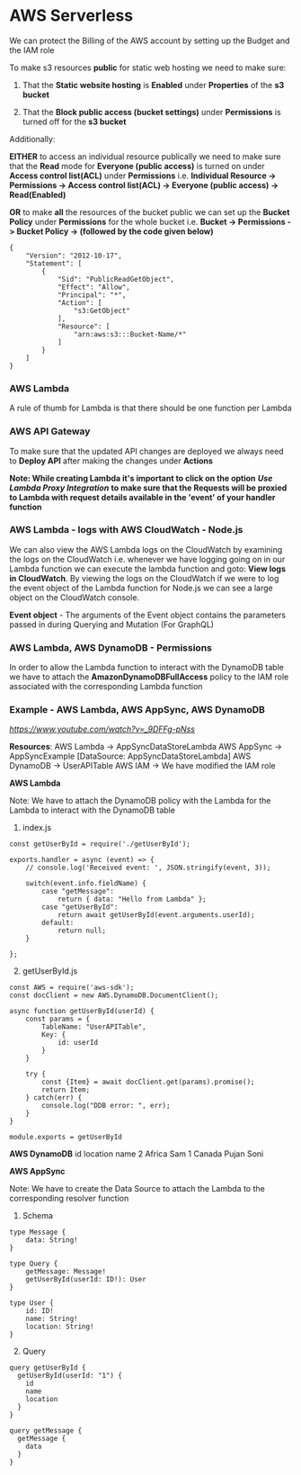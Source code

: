 # AWS Serverless

We can protect the Billing of the AWS account by setting up the Budget and the IAM role

To make s3 resources **public** for static web hosting we need to make sure:

1. That the **Static website hosting** is **Enabled** under **Properties** of the **s3 bucket**

2. That the **Block public access (bucket settings)** under **Permissions** is turned off for the **s3 bucket**

Additionally:

**EITHER** to access an individual resource publically we need to make sure that the **Read** mode for **Everyone (public access)** is turned on under **Access control list(ACL)** under **Permissions** i.e. **Individual Resource -> Permissions -> Access control list(ACL) -> Everyone (public access) -> Read(Enabled)**

**OR** to make **all** the resources of the bucket public we can set up the **Bucket Policy** under **Permissions** for the whole bucket i.e. **Bucket -> Permissions -> Bucket Policy -> (followed by the code given below)**

```
{
    "Version": "2012-10-17",
    "Statement": [
        {
            "Sid": "PublicReadGetObject",
            "Effect": "Allow",
            "Principal": "*",
            "Action": [
                "s3:GetObject"
            ],
            "Resource": [
                "arn:aws:s3:::Bucket-Name/*"
            ]
        }
    ]
}
```

### AWS Lambda

A rule of thumb for Lambda is that there should be one function per Lambda

### AWS API Gateway

To make sure that the updated API changes are deployed we always need to **Deploy API** after making the changes under **Actions**

**Note: While creating Lambda it's important to click on the option** **_Use Lambda Proxy Integration_** **to make sure that the Requests will be proxied to Lambda with request details available in the 'event' of your handler function**

### AWS Lambda - logs with AWS CloudWatch - Node.js

We can also view the AWS Lambda logs on the CloudWatch by examining the logs on the CloudWatch i.e. whenever we have logging going on in our Lambda function we can execute the lambda function and goto: **View logs in CloudWatch**. By viewing the logs on the CloudWatch if we were to log the event object of the Lambda function for Node.js we can see a large object on the CloudWatch console.

**Event object** - The arguments of the Event object contains the parameters passed in during Querying and Mutation (For GraphQL)

### AWS Lambda, AWS DynamoDB - Permissions

In order to allow the Lambda function to interact with the DynamoDB table we have to attach the **AmazonDynamoDBFullAccess** policy to the IAM role associated with the corresponding Lambda function

### Example - AWS Lambda, AWS AppSync, AWS DynamoDB

*https://www.youtube.com/watch?v=_9DFFg-pNss*

**Resources**:
AWS Lambda -> AppSyncDataStoreLambda
AWS AppSync -> AppSyncExample [DataSource: AppSyncDataStoreLambda]
AWS DynamoDB -> UserAPITable
AWS IAM -> We have modified the IAM role

**AWS Lambda**

Note: We have to attach the DynamoDB policy with the Lambda for the Lambda to interact with the DynamoDB table

1. index.js

```
const getUserById = require('./getUserById');

exports.handler = async (event) => {
    // console.log('Received event: ', JSON.stringify(event, 3));

    switch(event.info.fieldName) {
        case "getMessage":
            return { data: "Hello from Lambda" };
        case "getUserById":
            return await getUserById(event.arguments.userId);
        default:
            return null;
    }

};

```

2. getUserById.js

```
const AWS = require('aws-sdk');
const docClient = new AWS.DynamoDB.DocumentClient();

async function getUserById(userId) {
    const params = {
        TableName: "UserAPITable",
        Key: {
            id: userId
        }
    }

    try {
        const {Item} = await docClient.get(params).promise();
        return Item;
    } catch(err) {
        console.log("DDB error: ", err);
    }
}

module.exports = getUserById
```

**AWS DynamoDB**
id location name
2 Africa Sam
1 Canada Pujan Soni

**AWS AppSync**

Note: We have to create the Data Source to attach the Lambda to the corresponding resolver function

1. Schema

```
type Message {
	data: String!
}

type Query {
	getMessage: Message!
	getUserById(userId: ID!): User
}

type User {
	id: ID!
	name: String!
	location: String!
}
```

2. Query

```
query getUserById {
  getUserById(userId: "1") {
    id
    name
    location
  }
}

query getMessage {
  getMessage {
    data
  }
}
```
